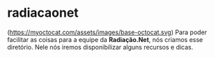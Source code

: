 # radiacaonet
(https://myoctocat.com/assets/images/base-octocat.svg)
Para poder facilitar as coisas para a equipe da **Radiação.Net**, nós criamos esse diretório. Nele nós iremos disponibilizar alguns recursos e dicas.
